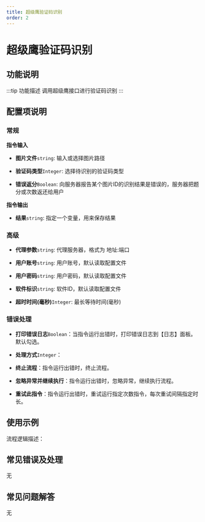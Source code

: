 ```yaml
---
title: 超级鹰验证码识别
order: 2
---
```


# 超级鹰验证码识别

## 功能说明

:::tip 功能描述
调用超级鹰接口进行验证码识别
:::

## 配置项说明

### 常规

**指令输入**

- **图片文件**`string`: 输入或选择图片路径

- **验证码类型**`Integer`: 选择待识别的验证码类型

- **错误返分**`Boolean`: 向服务器报告某个图片ID的识别结果是错误的，服务器把题分或次数返还给用户


**指令输出**

- **结果**`string`: 指定一个变量，用来保存结果

### 高级

- **代理参数**`string`: 代理服务器，格式为 地址:端口

- **用户账号**`string`: 用户账号，默认读取配置文件

- **用户密码**`string`: 用户密码，默认读取配置文件

- **软件标识**`string`: 软件ID，默认读取配置文件

- **超时时间(毫秒)**`Integer`: 最长等待时间(毫秒)

### 错误处理

- **打印错误日志**`Boolean`：当指令运行出错时，打印错误日志到【日志】面板。默认勾选。

- **处理方式**`Integer`：

 - **终止流程**：指令运行出错时，终止流程。

 - **忽略异常并继续执行**：指令运行出错时，忽略异常，继续执行流程。

 - **重试此指令**：指令运行出错时，重试运行指定次数指令，每次重试间隔指定时长。

## 使用示例

流程逻辑描述：

## 常见错误及处理

无

## 常见问题解答

无

